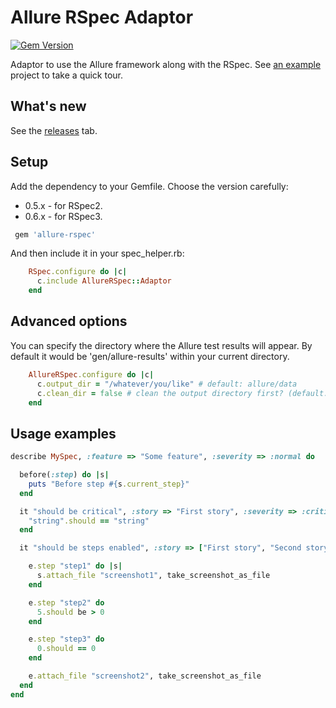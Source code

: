 # Allure RSpec Adaptor

[![Gem Version](https://badge.fury.io/rb/allure-rspec.svg)](http://badge.fury.io/rb/allure-rspec)

Adaptor to use the Allure framework along with the RSpec. See [an example](https://github.com/allure-examples/allure-rspec-example) project to take a quick tour.

## What's new

See the [releases](https://github.com/allure-framework/allure-rspec/releases) tab.


## Setup

Add the dependency to your Gemfile. Choose the version carefully:
* 0.5.x - for RSpec2.
* 0.6.x - for RSpec3.

```ruby
 gem 'allure-rspec'
```

And then include it in your spec_helper.rb:

```ruby
    RSpec.configure do |c|
      c.include AllureRSpec::Adaptor
    end
```

## Advanced options

You can specify the directory where the Allure test results will appear. By default it would be 'gen/allure-results'
within your current directory.

```ruby
    AllureRSpec.configure do |c|
      c.output_dir = "/whatever/you/like" # default: allure/data
      c.clean_dir = false # clean the output directory first? (default: true)
    end
```

## Usage examples

```ruby
describe MySpec, :feature => "Some feature", :severity => :normal do

  before(:step) do |s|
    puts "Before step #{s.current_step}"
  end

  it "should be critical", :story => "First story", :severity => :critical do
    "string".should == "string"
  end

  it "should be steps enabled", :story => ["First story", "Second story"] do |e|

    e.step "step1" do |s|
      s.attach_file "screenshot1", take_screenshot_as_file
    end

    e.step "step2" do
      5.should be > 0
    end

    e.step "step3" do
      0.should == 0
    end

    e.attach_file "screenshot2", take_screenshot_as_file
  end
end
```
